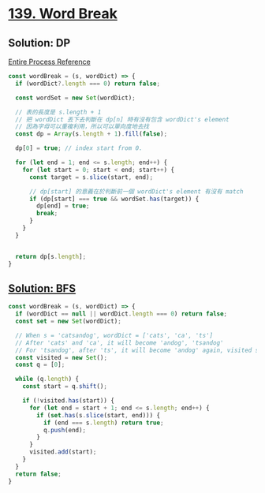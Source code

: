 # [139. Word Break](https://leetcode.com/problems/word-break/)

## Solution: DP

[Entire Process Reference](https://leetcode.com/problems/word-break/discuss/397927/Clean-JavaScript-solution-(BFS-Dynamic-Programming))
```js
const wordBreak = (s, wordDict) => {
  if (wordDict?.length === 0) return false;

  const wordSet = new Set(wordDict);

  // 表的長度是 s.length + 1
  // 把 wordDict 丟下去判斷在 dp[n] 時有沒有包含 wordDict's element
  // 因為字母可以重複利用，所以可以單向度地去找
  const dp = Array(s.length + 1).fill(false);

  dp[0] = true; // index start from 0.

  for (let end = 1; end <= s.length; end++) {
    for (let start = 0; start < end; start++) {
      const target = s.slice(start, end);

      // dp[start] 的意義在於判斷前一個 wordDict's element 有沒有 match
      if (dp[start] === true && wordSet.has(target)) {
        dp[end] = true;
        break;
      }
    }
  }


  return dp[s.length];
}
```

## [Solution: BFS](https://leetcode.com/problems/word-break/discuss/397927/Clean-JavaScript-solution-(BFS-Dynamic-Programming))
<!-- TODO: Review again -->
```js
const wordBreak = (s, wordDict) => {
  if (wordDict == null || wordDict.length === 0) return false;
  const set = new Set(wordDict);

  // When s = 'catsandog', wordDict = ['cats', 'ca', 'ts']
  // After 'cats' and 'ca', it will become 'andog', 'tsandog'
  // For 'tsandog', after 'ts', it will become 'andog' again, visited set here is for memoization
  const visited = new Set();
  const q = [0];

  while (q.length) {
    const start = q.shift();

    if (!visited.has(start)) {
      for (let end = start + 1; end <= s.length; end++) {
        if (set.has(s.slice(start, end))) {
          if (end === s.length) return true;
          q.push(end);
        }
      }
      visited.add(start);
    }
  }
  return false;
}
```
